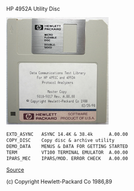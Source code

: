 HP 4952A Utility Disc

![4952A_Util](4951-2_DataCommTestDisc-55.png)

```
EXTD_ASYNC   ASYNC 14.4K & 38.4k      A.00.00
COPY_DISC    Copy disc & archive utility     
DEMO_DATA    MENUS & DATA FOR GETTING STARTED
TERM         VT100 TERMINAL EMULATOR  A.00.00
IPARS_MEC    IPARS/MOD. ERROR CHECK   A.00.00  
```

[Source](http://www.hpmuseum.net/display_item.php?sw=588)

(c) Copyright Hewlett-Packard Co 1986,89
